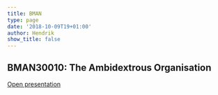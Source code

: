```yaml
---
title: BMAN
type: page
date: '2018-10-09T19+01:00'
author: Hendrik
show_title: false
---
```

## BMAN30010: The Ambidextrous Organisation

[Open presentation](https://docs.google.com/presentation/d/1kVsTh72LQrl5WqjDW7Q4MM0l2nWxzxRylJhAXxS_TGA/edit?usp=sharing)
